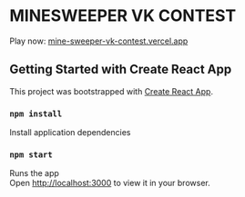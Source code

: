 # MINESWEEPER VK CONTEST

Play now: [mine-sweeper-vk-contest.vercel.app](mine-sweeper-vk-contest.vercel.app)

## Getting Started with Create React App

This project was bootstrapped with [Create React App](https://github.com/facebook/create-react-app).

### `npm install`

Install application dependencies

### `npm start`

Runs the app \
Open [http://localhost:3000](http://localhost:3000) to view it in your browser.
